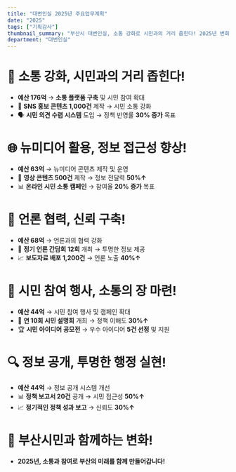 ```yaml
---
title: "대변인실 2025년 주요업무계획"
date: "2025"
tags: ["기획감사"]
thumbnail_summary: "부산시 대변인실, 소통 강화로 시민과의 거리 좁힌다! 2025년 변화의 시작"
department: "대변인실"
---
```


# 📢 소통 강화, 시민과의 거리 좁힌다!

- **예산 176억** → **소통 플랫폼 구축** 및 시민 참여 확대
- 📱 **SNS 홍보 콘텐츠 1,000건** 제작 → 시민 소통 강화
- 🗣️ **시민 의견 수렴 시스템** 도입 → 정책 반영률 **30% 증가** 목표

# 🌐 뉴미디어 활용, 정보 접근성 향상!

- **예산 63억** → 뉴미디어 콘텐츠 제작 및 운영
- 🎥 **영상 콘텐츠 500건** 제작 → 정보 전달력 **50%↑**
- 📊 **온라인 시민 소통 캠페인** → 참여율 **20% 증가** 목표

# 📰 언론 협력, 신뢰 구축!

- **예산 68억** → 언론과의 협력 강화
- 🤝 **정기 언론 간담회 12회** 개최 → 투명한 정보 제공
- 📈 **보도자료 배포 1,200건** → 언론 노출 **40%↑**

# 📅 시민 참여 행사, 소통의 장 마련!

- **예산 44억** → 시민 참여 행사 및 캠페인 확대
- 🎉 **연 10회 시민 설명회** 개최 → 정책 이해도 **30%↑**
- 🏆 **시민 아이디어 공모전** → 우수 아이디어 **5건 선정** 및 지원

# 🔍 정보 공개, 투명한 행정 실현!

- **예산 44억** → 정보 공개 시스템 개선
- 📊 **정책 보고서 20건** 공개 → 시민 접근성 **50%↑**
- 📈 **정기적인 정책 성과 보고** → 신뢰도 **30%↑**

# 🌟 부산시민과 함께하는 변화!

- **2025년, 소통과 참여로 부산의 미래를 함께 만들어갑니다!**